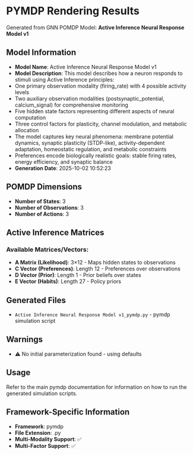 # PYMDP Rendering Results

Generated from GNN POMDP Model: **Active Inference Neural Response Model v1**

## Model Information

- **Model Name**: Active Inference Neural Response Model v1
- **Model Description**: This model describes how a neuron responds to stimuli using Active Inference principles:
- One primary observation modality (firing_rate) with 4 possible activity levels
- Two auxiliary observation modalities (postsynaptic_potential, calcium_signal) for comprehensive monitoring
- Five hidden state factors representing different aspects of neural computation
- Three control factors for plasticity, channel modulation, and metabolic allocation
- The model captures key neural phenomena: membrane potential dynamics, synaptic plasticity (STDP-like), activity-dependent adaptation, homeostatic regulation, and metabolic constraints
- Preferences encode biologically realistic goals: stable firing rates, energy efficiency, and synaptic balance
- **Generation Date**: 2025-10-02 10:52:23

## POMDP Dimensions

- **Number of States**: 3
- **Number of Observations**: 3
- **Number of Actions**: 3

## Active Inference Matrices

### Available Matrices/Vectors:
- **A Matrix (Likelihood)**: 3×12 - Maps hidden states to observations
- **C Vector (Preferences)**: Length 12 - Preferences over observations
- **D Vector (Prior)**: Length 1 - Prior beliefs over states
- **E Vector (Habits)**: Length 27 - Policy priors


## Generated Files

- `Active Inference Neural Response Model v1_pymdp.py` - pymdp simulation script


## Warnings

- ⚠️ No initial parameterization found - using defaults


## Usage

Refer to the main pymdp documentation for information on how to run the generated simulation scripts.

## Framework-Specific Information

- **Framework**: pymdp
- **File Extension**: .py
- **Multi-Modality Support**: ✅
- **Multi-Factor Support**: ✅
